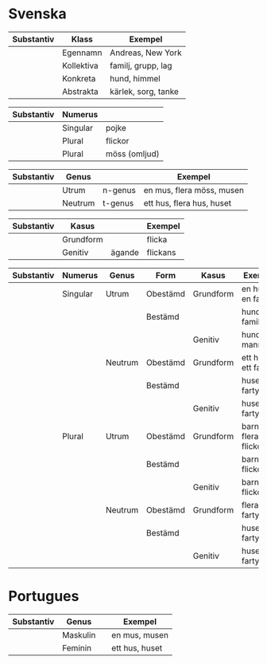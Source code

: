 # Svenska

|  Substantiv  | Klass      | Exempel             |
| ------------ | ---------- | ------------------- |
|              | Egennamn   | Andreas, New York   |
|              | Kollektiva | familj, grupp, lag  |
|              | Konkreta   | hund, himmel        |
|              | Abstrakta  | kärlek, sorg, tanke |

|  Substantiv  | Numerus    |               | 
| ------------ | ---------- | ------------- |
|              | Singular   | pojke         |
|              | Plural     | flickor       |
|              | Plural     | möss (omljud) |

|  Substantiv  | Genus      |         | Exempel                   |
| ------------ | ---------- | ------- | ------------------------- |
|              | Utrum      | n-genus | en mus, flera möss, musen |
|              | Neutrum    | t-genus | ett hus, flera hus, huset |


|  Substantiv  | Kasus      |         | Exempel  |
| ------------ | ---------- | ------- | ---------|
|              | Grundform  |         | flicka   |
|              | Genitiv    | ägande  | flickans |


|  Substantiv  | Numerus   | Genus     | Form          | Kasus      | Exempel             |
| ------------ | --------- | --------- | ------------- | ---------- | ------------------- |
|              |  Singular | Utrum     | Obestämd      | Grundform  | en hund, en familj  |
|              |           |           | Bestämd       |            | hunden, familjen    |
|              |           |           |               | Genitiv    | hundens, mannens    |
|              |           | Neutrum   | Obestämd      | Grundform  | ett hus, ett fartyg |
|              |           |           | Bestämd       |            | huset, fartyget     |
|              |           |           |               | Genitiv    | husets, fartygets   |
|              |  Plural   | Utrum     | Obestämd      | Grundform  | barn, flera flickor |
|              |           |           | Bestämd       |            | barnen, flickorna   |
|              |           |           |               | Genitiv    | barnens, flickornas |
|              |           | Neutrum   | Obestämd      | Grundform  | flera hus, fartyg   |
|              |           |           | Bestämd       |            | husen, fartygen     |
|              |           |           |               | Genitiv    | husens, fartygens   |

# Portugues

|  Substantiv  | Genus      |         | Exempel        |
| ------------ | ---------- | ------- | -------------- |
|              | Maskulin   |         | en mus, musen  |
|              | Feminin    |         | ett hus, huset |
